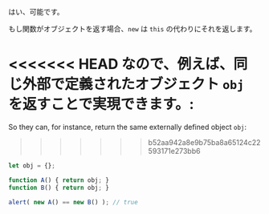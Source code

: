 はい、可能です。

もし関数がオブジェクトを返す場合、`new` は `this` の代わりにそれを返します。

<<<<<<< HEAD
なので、例えば、同じ外部で定義されたオブジェクト `obj` を返すことで実現できます。:
=======
So they can, for instance, return the same externally defined object `obj`:
>>>>>>> b52aa942a8e9b75ba8a65124c22593171e273bb6

```js run no-beautify
let obj = {};

function A() { return obj; }
function B() { return obj; }

alert( new A() == new B() ); // true
```
